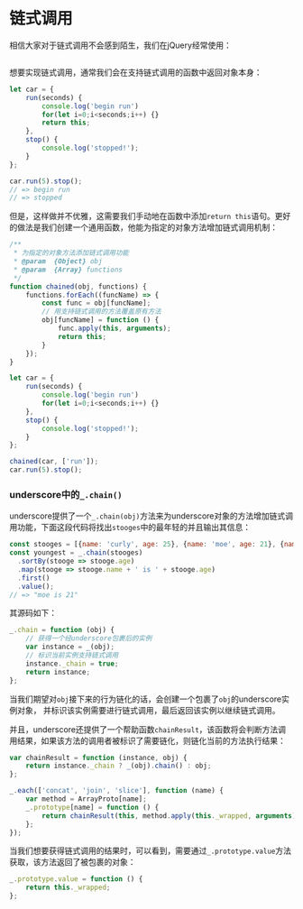 链式调用
========

相信大家对于链式调用不会感到陌生，我们在jQuery经常使用：

```js

```

想要实现链式调用，通常我们会在支持链式调用的函数中返回对象本身：

```js
let car = {
    run(seconds) {
        console.log('begin run')
        for(let i=0;i<seconds;i++) {}
        return this;
    },
    stop() {
        console.log('stopped!');
    }
};

car.run(5).stop();
// => begin run
// => stopped
```

但是，这样做并不优雅，这需要我们手动地在函数中添加`return this`语句。更好的做法是我们创建一个通用函数，他能为指定的对象方法增加链式调用机制：

```js
/**
 * 为指定的对象方法添加链式调用功能
 * @param  {Object} obj
 * @param  {Array} functions
 */
function chained(obj, functions) {
    functions.forEach((funcName) => {
        const func = obj[funcName];
        // 用支持链式调用的方法覆盖原有方法
        obj[funcName] = function () {
            func.apply(this, arguments);
            return this;
        }
    });
}

let car = {
    run(seconds) {
        console.log('begin run')
        for(let i=0;i<seconds;i++) {}
    },
    stop() {
        console.log('stopped!');
    }
};

chained(car, ['run']);
car.run(5).stop();
```

### underscore中的`_.chain()`

underscore提供了一个`_.chain(obj)`方法来为underscore对象的方法增加链式调用功能，下面这段代码将找出`stooges`中的最年轻的并且输出其信息：

```js
const stooges = [{name: 'curly', age: 25}, {name: 'moe', age: 21}, {name: 'larry', age: 23}];
const youngest = _.chain(stooges)
  .sortBy(stooge => stooge.age)
  .map(stooge => stooge.name + ' is ' + stooge.age)
  .first()
  .value();
// => "moe is 21"
```

其源码如下：

```js
_.chain = function (obj) {
    // 获得一个经underscore包裹后的实例
    var instance = _(obj);
    // 标识当前实例支持链式调用
    instance._chain = true;
    return instance;
};
```

当我们期望对`obj`接下来的行为链化的话，会创建一个包裹了`obj`的underscore实例对象， 并标识该实例需要进行链式调用，最后返回该实例以继续链式调用。

并且，underscore还提供了一个帮助函数`chainResult`，该函数将会判断方法调用结果，如果该方法的调用者被标识了需要链化，则链化当前的方法执行结果：

```js
var chainResult = function (instance, obj) {
    return instance._chain ? _(obj).chain() : obj;
};

_.each(['concat', 'join', 'slice'], function (name) {
    var method = ArrayProto[name];
    _.prototype[name] = function () {
        return chainResult(this, method.apply(this._wrapped, arguments));
    };
});
```

当我们想要获得链式调用的结果时，可以看到，需要通过`_.prototype.value`方法获取，该方法返回了被包裹的对象：

```js
_.prototype.value = function () {
    return this._wrapped;
};
```
